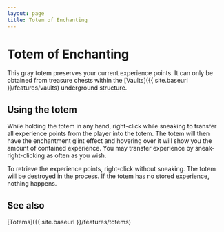 ```yaml
---
layout: page
title: Totem of Enchanting
---
```


# Totem of Enchanting

This gray totem preserves your current experience points.  It can only be obtained from treasure chests within the [Vaults]({{ site.baseurl }}/features/vaults) underground structure.

## Using the totem

While holding the totem in any hand, right-click while sneaking to transfer all experience points from the player into the totem.  The totem will then have the enchantment glint effect and hovering over it will show you the amount of contained experience.  You may transfer experience by sneak-right-clicking as often as you wish.

To retrieve the experience points, right-click without sneaking.  The totem will be destroyed in the process.  If the totem has no stored experience, nothing happens.

## See also

[Totems]({{ site.baseurl }}/features/totems)
